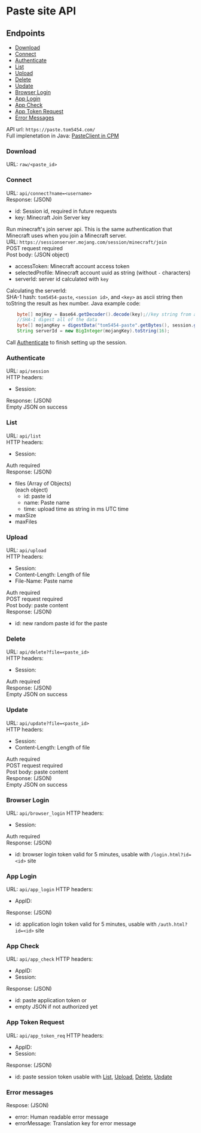 # Paste site API
## Endpoints
* [Download](#download)
* [Connect](#connect)
* [Authenticate](#authenticate)
* [List](#list)
* [Upload](#upload)
* [Delete](#delete)
* [Update](#update)
* [Browser Login](#browser-login)
* [App Login](#app-login)
* [App Check](#app-check)
* [App Token Request](#app-token-request)
* [Error Messages](#error-messages)

API url: `https://paste.tom5454.com/`  
Full implenetation in Java: [PasteClient in CPM](https://github.com/tom5454/CustomPlayerModels/blob/master/CustomPlayerModels/src/shared/java/com/tom/cpm/shared/paste/PasteClient.java)  

### Download
URL: `raw/<paste_id>`

### Connect
URL: `api/connect?name=<username>`  
Response: (JSON)  
 * id: Session id, required in future requests  
 * key: Minecraft Join Server key  

Run minecraft's join server api. 
This is the same authentication that Minecraft uses when you join a Minecraft server.  
URL: `https://sessionserver.mojang.com/session/minecraft/join`  
POST request required  
Post body: (JSON object)
 * accessToken: Minecraft account access token
 * selectedProfile: Minecraft account uuid as string (without `-` characters)
 * serverId: server id calculated with `key`

Calculating the serverId:  
SHA-1 hash:
`tom5454-paste`, `<session id>`, and `<key>` as ascii string
then toString the result as hex number.
Java example code:  
```java
	byte[] mojKey = Base64.getDecoder().decode(key);//key string from api
	//SHA-1 digest all of the data
	byte[] mojangKey = digestData("tom5454-paste".getBytes(), session.getBytes(), mojKey);
	String serverId = new BigInteger(mojangKey).toString(16);
```

Call [Authenticate](#authenticate) to finish setting up the session.

### Authenticate
URL: `api/session`  
HTTP headers:  
 * Session: <session id from connect>  

Response: (JSON)  
	Empty JSON on success

### List
URL: `api/list`  
HTTP headers:  
 * Session: <session id from connect>  

Auth required  
Response: (JSON)  
 * files (Array of Objects)  
   (each object)  
   * id: paste id  
   * name: Paste name  
   * time: upload time as string in ms UTC time  
 * maxSize  
 * maxFiles  

### Upload
URL: `api/upload`  
HTTP headers:  
 * Session: <session id from connect>  
 * Content-Length: Length of file  
 * File-Name: Paste name  

Auth required  
POST request required  
Post body: paste content  
Response: (JSON)  
 * id: new random paste id for the paste

### Delete
URL: `api/delete?file=<paste_id>`  
HTTP headers:  
 * Session: <session id from connect>  

Auth required  
Response: (JSON)  
	Empty JSON on success 

### Update
URL: `api/update?file=<paste_id>`  
HTTP headers:  
 * Session: <session id from connect>  
 * Content-Length: Length of file  

Auth required  
POST request required  
Post body: paste content  
Response: (JSON)  
	Empty JSON on success
	
### Browser Login
URL: `api/browser_login`
HTTP headers:  
 * Session: <session id from connect>  
 
Auth required  
Response: (JSON)  
 * id: browser login token valid for 5 minutes, usable with `/login.html?id=<id>` site

### App Login
URL: `api/app_login`
HTTP headers:  
 * AppID: <application id>  
 
Response: (JSON)  
 * id: application login token valid for 5 minutes, usable with `/auth.html?id=<id>` site
 
### App Check
URL: `api/app_check`
HTTP headers:  
 * AppID: <application id> 
 * Session: <id from app login>
 
Response: (JSON)  
 * id: paste application token
or
 * empty JSON if not authorized yet
 
### App Token Request
URL: `api/app_token_req`
HTTP headers:  
 * AppID: <application id> 
 * Session: <id from app login>
 
Response: (JSON)  
 * id: paste session token usable with [List](#list), [Upload](#upload), [Delete](#delete), [Update](#update)

### Error messages
Respose: (JSON)  
 * error: Human readable error message
 * errorMessage: Translation key for error message
